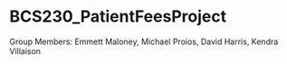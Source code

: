 # BCS230_PatientFeesProject
Group Members: Emmett Maloney, Michael Proios, David Harris, Kendra Villaison
